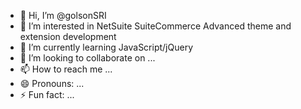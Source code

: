 - 👋 Hi, I’m @golsonSRI
- 👀 I’m interested in NetSuite SuiteCommerce Advanced theme and extension development
- 🌱 I’m currently learning JavaScript/jQuery 
- 💞️ I’m looking to collaborate on ...
- 📫 How to reach me ...
- 😄 Pronouns: ...
- ⚡ Fun fact: ...

<!---
golsonSRI/golsonSRI is a ✨ special ✨ repository because its `README.md` (this file) appears on your GitHub profile.
You can click the Preview link to take a look at your changes.
--->
